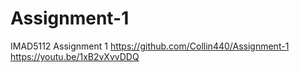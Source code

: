 # Assignment-1
IMAD5112 Assignment 1
https://github.com/Collin440/Assignment-1
https://youtu.be/1xB2vXvvDDQ
